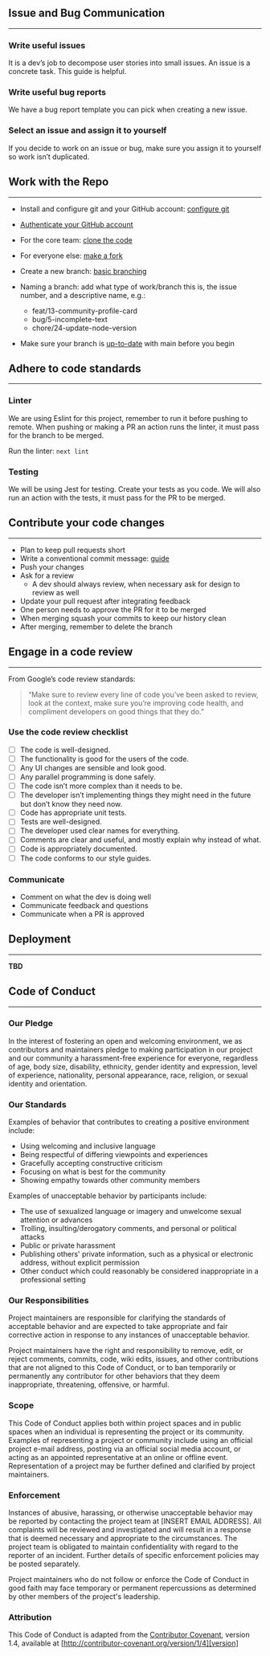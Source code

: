 ## **Issue and Bug Communication**

---

### Write useful issues

It is a dev’s job to decompose user stories into small issues. An issue is a concrete task. This guide is helpful.

### Write useful bug reports

We have a bug report template you can pick when creating a new issue.

### Select an issue and assign it to yourself

If you decide to work on an issue or bug, make sure you assign it to yourself so work isn’t duplicated.

## **Work with the Repo**

---

- Install and configure git and your GitHub account:
  [configure git](https://git-scm.com/book/en/v2/Getting-Started-First-Time-Git-Setup)

- [Authenticate your GitHub account](https://docs.github.com/en/get-started/quickstart/set-up-git)

- For the core team: [clone the code](https://docs.github.com/en/repositories/creating-and-managing-repositories/cloning-a-repository)

- For everyone else: [make a fork](https://docs.github.com/en/get-started/quickstart/fork-a-repo)

- Create a new branch: [basic branching](https://git-scm.com/book/en/v2/Git-Branching-Basic-Branching-and-Merging)

- Naming a branch: add what type of work/branch this is, the issue number, and a descriptive name, e.g.:

  - feat/13-community-profile-card
  - bug/5-incomplete-text
  - chore/24-update-node-version

- Make sure your branch is [up-to-date](https://docs.gpcrdb.org/git_workflow.html#keeping-your-branch-up-to-date) with main before you begin

## **Adhere to code standards**

---

### Linter

We are using Eslint for this project, remember to run it before pushing to remote. When pushing or making a PR an action runs the linter, it must pass for the branch to be merged.

Run the linter: `next lint`

### Testing

We will be using Jest for testing. Create your tests as you code. We will also run an action with the tests, it must pass for the PR to be merged.

## **Contribute your code changes**

---

- Plan to keep pull requests short
- Write a conventional commit message: [guide](https://www.conventionalcommits.org/en/v1.0.0/)
- Push your changes
- Ask for a review
  - A dev should always review, when necessary ask for design to review as well
- Update your pull request after integrating feedback
- One person needs to approve the PR for it to be merged
- When merging squash your commits to keep our history clean
- After merging, remember to delete the branch

## **Engage in a code review**

---

From Google’s code review standards:

> “Make sure to review every line of code you’ve been asked to review, look at the context, make sure you’re improving code health, and compliment developers on good things that they do.”

### Use the code review checklist

- [ ] The code is well-designed.
- [ ] The functionality is good for the users of the code.
- [ ] Any UI changes are sensible and look good.
- [ ] Any parallel programming is done safely.
- [ ] The code isn’t more complex than it needs to be.
- [ ] The developer isn’t implementing things they might need in the future but don’t know they need now.
- [ ] Code has appropriate unit tests.
- [ ] Tests are well-designed.
- [ ] The developer used clear names for everything.
- [ ] Comments are clear and useful, and mostly explain why instead of what.
- [ ] Code is appropriately documented.
- [ ] The code conforms to our style guides.

### Communicate

- Comment on what the dev is doing well
- Communicate feedback and questions
- Communicate when a PR is approved

## **Deployment**

---

**TBD**

## **Code of Conduct**

---

### Our Pledge

In the interest of fostering an open and welcoming environment, we as
contributors and maintainers pledge to making participation in our project and
our community a harassment-free experience for everyone, regardless of age, body
size, disability, ethnicity, gender identity and expression, level of experience,
nationality, personal appearance, race, religion, or sexual identity and
orientation.

### Our Standards

Examples of behavior that contributes to creating a positive environment
include:

- Using welcoming and inclusive language
- Being respectful of differing viewpoints and experiences
- Gracefully accepting constructive criticism
- Focusing on what is best for the community
- Showing empathy towards other community members

Examples of unacceptable behavior by participants include:

- The use of sexualized language or imagery and unwelcome sexual attention or
  advances
- Trolling, insulting/derogatory comments, and personal or political attacks
- Public or private harassment
- Publishing others' private information, such as a physical or electronic
  address, without explicit permission
- Other conduct which could reasonably be considered inappropriate in a
  professional setting

### Our Responsibilities

Project maintainers are responsible for clarifying the standards of acceptable
behavior and are expected to take appropriate and fair corrective action in
response to any instances of unacceptable behavior.

Project maintainers have the right and responsibility to remove, edit, or
reject comments, commits, code, wiki edits, issues, and other contributions
that are not aligned to this Code of Conduct, or to ban temporarily or
permanently any contributor for other behaviors that they deem inappropriate,
threatening, offensive, or harmful.

### Scope

This Code of Conduct applies both within project spaces and in public spaces
when an individual is representing the project or its community. Examples of
representing a project or community include using an official project e-mail
address, posting via an official social media account, or acting as an appointed
representative at an online or offline event. Representation of a project may be
further defined and clarified by project maintainers.

### Enforcement

Instances of abusive, harassing, or otherwise unacceptable behavior may be
reported by contacting the project team at [INSERT EMAIL ADDRESS]. All
complaints will be reviewed and investigated and will result in a response that
is deemed necessary and appropriate to the circumstances. The project team is
obligated to maintain confidentiality with regard to the reporter of an incident.
Further details of specific enforcement policies may be posted separately.

Project maintainers who do not follow or enforce the Code of Conduct in good
faith may face temporary or permanent repercussions as determined by other
members of the project's leadership.

### Attribution

This Code of Conduct is adapted from the [Contributor Covenant][homepage], version 1.4,
available at [http://contributor-covenant.org/version/1/4][version]

[homepage]: http://contributor-covenant.org
[version]: http://contributor-covenant.org/version/1/4/
